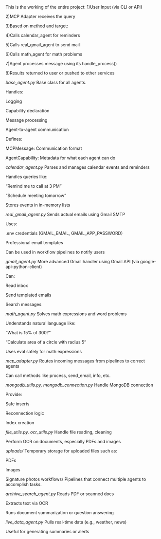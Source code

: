 This is the working of the entire project:
1)User Input (via CLI or API)

2)MCP Adapter receives the query

3)Based on method and target:

4)Calls calendar_agent for reminders

5)Calls real_gmail_agent to send mail

6)Calls math_agent for math problems

7)Agent processes message using its handle_process()

8)Results returned to user or pushed to other services

*base_agent.py*
Base class for all agents.

Handles:

Logging

Capability declaration

Message processing

Agent-to-agent communication

Defines:

MCPMessage: Communication format

AgentCapability: Metadata for what each agent can do

*calendar_agent.py*
Parses and manages calendar events and reminders

Handles queries like:

“Remind me to call at 3 PM”

“Schedule meeting tomorrow”

Stores events in in-memory lists

*real_gmail_agent.py*
Sends actual emails using Gmail SMTP

Uses:

.env credentials (GMAIL_EMAIL, GMAIL_APP_PASSWORD)

Professional email templates

Can be used in workflow pipelines to notify users

*gmail_agent.py*
More advanced Gmail handler using Gmail API (via google-api-python-client)

Can:

Read inbox

Send templated emails

Search messages

*math_agent.py*
Solves math expressions and word problems

Understands natural language like:

“What is 15% of 300?”

“Calculate area of a circle with radius 5”

Uses eval safely for math expressions

*mcp_adapter.py*
Routes incoming messages from pipelines to correct agents

Can call methods like process, send_email, info, etc.

*mongodb_utils.py, mongodb_connection.py*
Handle MongoDB connection

Provide:

Safe inserts

Reconnection logic

Index creation

*file_utils.py, ocr_utils.py*
Handle file reading, cleaning

Perform OCR on documents, especially PDFs and images

*uploads/*
Temporary storage for uploaded files such as:

PDFs

Images

Signature photos
workflows/
Pipelines that connect multiple agents to accomplish tasks.

*archive_search_agent.py*
Reads PDF or scanned docs

Extracts text via OCR

Runs document summarization or question answering

*live_data_agent.py*
Pulls real-time data (e.g., weather, news)

Useful for generating summaries or alerts


